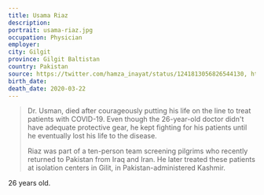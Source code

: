 ```yaml
---
title: Usama Riaz
description: 
portrait: usama-riaz.jpg
occupation: Physician
employer: 
city: Gilgit
province: Gilgit Baltistan
country: Pakistan
source: https://twitter.com/hamza_inayat/status/1241813056826544130, https://www.upworthy.com/dr-usama-riaz-is-a-true-hero-in-fight-against-covid-19, https://www.theweek.in/news/world/2020/03/24/pakistan-26-year-old-hero-doctor-passes-away-in-fight-against-covid-19.htm
birth_date: 
death_date: 2020-03-22
---
```


> Dr. Usman, died after courageously putting his life on the line to treat patients with COVID-19. Even though the 26-year-old doctor didn't have adequate protective gear, he kept fighting for his patients until he eventually lost his life to the disease.
> 
> Riaz was part of a ten-person team screening pilgrims who recently returned to Pakistan from Iraq and Iran. He later treated these patients at isolation centers in Gilit, in Pakistan-administered Kashmir.

26 years old.